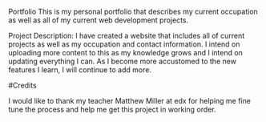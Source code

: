 Portfolio
This is my personal portfolio that describes my current occupation as well as all of my current web development projects.

Project Description:
I have created a website that includes all of current projects as well as my occupation and contact information. I intend on uploading more content to this as my knowledge grows and I intend on updating everything I can. As I become more accustomed to the new features I learn, I will continue to add more.

#Credits

I would like to thank my teacher Matthew Miller at edx for helping me fine tune the process and help me get this project in working order.
